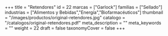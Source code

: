 +++
title = "Retendores"
id = 22
marcas = ["Garlock"]
familias = ["Sellado"]
industrias = ["Alimentos y Bebidas","Energía","Biofarmacéuticos"]
thumbnail = "/images/productos/original-retendores.jpg"
catalogo = "/catalogos/original-retendores.pdf"
meta_description = ""
meta_keywords = ""
weight = 22
draft = false
taxonomyCover = false
+++
